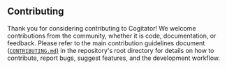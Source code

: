 ## Contributing

Thank you for considering contributing to Cogitator!
We welcome contributions from the community, whether it is code, documentation, or feedback.
Please refer to the main contribution guidelines document
([`CONTRIBUTING.md`)](https://github.com/habedi/cogitator/blob/main/CONTRIBUTING.md)
in the repository's root directory for details on how to contribute, report bugs, suggest features, and the development workflow.
